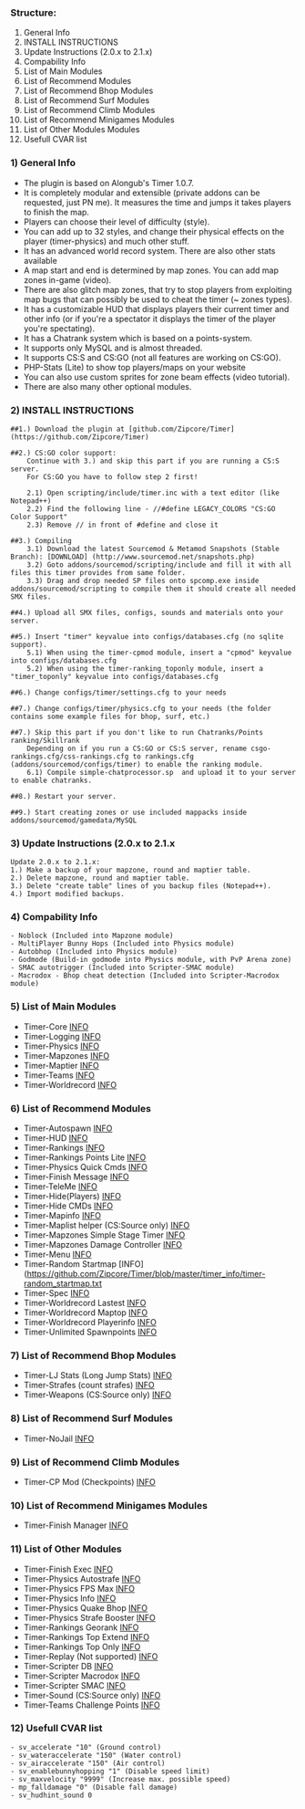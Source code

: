 ### Structure:
1. General Info
2. INSTALL INSTRUCTIONS
3. Update Instructions (2.0.x to 2.1.x)
4. Compability Info
5. List of Main Modules
6. List of Recommend Modules
7. List of Recommend Bhop Modules
8. List of Recommend Surf Modules
9. List of Recommend Climb Modules
10. List of Recommend Minigames Modules
11. List of Other Modules Modules
12. Usefull CVAR list

### 1) General Info

* The plugin is based on Alongub's Timer 1.0.7.
* It is completely modular and extensible (private addons can be requested, just PN me).
It measures the time and jumps it takes players to finish the map.
* Players can choose their level of difficulty (style). 
* You can add up to 32 styles, and change their physical effects on the player (timer-physics) and much other stuff.
* It has an advanced world record system. There are also other stats available
* A map start and end is determined by map zones. You can add map zones in-game (video). 
* There are also glitch map zones, that try to stop players from exploiting map bugs that can possibly be used to cheat the timer (~ zones types).
* It has a customizable HUD that displays players their current timer and other info (or if you're a spectator it displays the timer of the player you're spectating).
* It has a Chatrank system which is based on a points-system.
* It supports only MySQL and is almost threaded.
* It supports CS:S and CS:GO (not all features are working on CS:GO).
* PHP-Stats (Lite) to show top players/maps on your website
* You can also use custom sprites for zone beam effects (video tutorial).
* There are also many other optional modules.

### 2) INSTALL INSTRUCTIONS

	##1.) Download the plugin at [github.com/Zipcore/Timer] (https://github.com/Zipcore/Timer)
	
	##2.) CS:GO color support: 
		Continue with 3.) and skip this part if you are running a CS:S server. 
		For CS:GO you have to follow step 2 first!
		
		2.1) Open scripting/include/timer.inc with a text editor (like Notepad++)
		2.2) Find the following line - //#define LEGACY_COLORS "CS:GO Color Support"
		2.3) Remove // in front of #define and close it

	##3.) Compiling
		3.1) Download the latest Sourcemod & Metamod Snapshots (Stable Branch): [DOWNLOAD] (http://www.sourcemod.net/snapshots.php)
		3.2) Goto addons/sourcemod/scripting/include and fill it with all files this timer provides from same folder.
		3.3) Drag and drop needed SP files onto spcomp.exe inside addons/sourcemod/scripting to compile them it should create all needed SMX files.
		
	##4.) Upload all SMX files, configs, sounds and materials onto your server.
	
	##5.) Insert "timer" keyvalue into configs/databases.cfg (no sqlite support).
		5.1) When using the timer-cpmod module, insert a "cpmod" keyvalue into configs/databases.cfg
		5.2) When using the timer-ranking_toponly module, insert a "timer_toponly" keyvalue into configs/databases.cfg
	
	##6.) Change configs/timer/settings.cfg to your needs
	
	##7.) Change configs/timer/physics.cfg to your needs (the folder contains some example files for bhop, surf, etc.)
	
	##7.) Skip this part if you don't like to run Chatranks/Points ranking/Skillrank
		Depending on if you run a CS:GO or CS:S server, rename csgo-rankings.cfg/css-rankings.cfg to rankings.cfg (addons/sourcemod/configs/timer) to enable the ranking module.
		6.1) Compile simple-chatprocessor.sp  and upload it to your server to enable chatranks.
	
	##8.) Restart your server.
	
	##9.) Start creating zones or use included mappacks inside addons/sourcemod/gamedata/MySQL

### 3) Update Instructions (2.0.x to 2.1.x

	Update 2.0.x to 2.1.x:
	1.) Make a backup of your mapzone, round and maptier table.
	2.) Delete mapzone, round and maptier table.
	3.) Delete "create table" lines of you backup files (Notepad++).
	4.) Import modified backups.

### 4) Compability Info

	- Noblock (Included into Mapzone module)
	- MultiPlayer Bunny Hops (Included into Physics module)
	- Autobhop (Included into Physics module)
	- Godmode (Build-in godmode into Physics module, with PvP Arena zone)
	- SMAC autotrigger (Included into Scripter-SMAC module)
	- Macrodox - Bhop cheat detection (Included into Scripter-Macrodox module)

### 5) List of Main Modules

* Timer-Core [INFO](https://github.com/Zipcore/Timer/blob/master/timer_info/timer-core.txt)
* Timer-Logging [INFO](https://github.com/Zipcore/Timer/blob/master/timer_info/timer-logging.txt)
* Timer-Physics [INFO](https://github.com/Zipcore/Timer/blob/master/timer_info/timer-physics.txt)
* Timer-Mapzones [INFO](https://github.com/Zipcore/Timer/blob/master/timer_info/timer-mapzones.txt)
* Timer-Maptier [INFO](https://github.com/Zipcore/Timer/blob/master/timer_info/timer-maptier.txt)
* Timer-Teams [INFO](https://github.com/Zipcore/Timer/blob/master/timer_info/timer-teams.txt)
* Timer-Worldrecord [INFO](https://github.com/Zipcore/Timer/blob/master/timer_info/timer-worldrecord.txt)
    
### 6) List of Recommend Modules

* Timer-Autospawn [INFO](https://github.com/Zipcore/Timer/blob/master/timer_info/timer-autospawn.txt)
* Timer-HUD [INFO](https://github.com/Zipcore/Timer/blob/master/timer_info/timer-hud.txt)
* Timer-Rankings [INFO](https://github.com/Zipcore/Timer/blob/master/timer_info/timer-rankings.txt)
* Timer-Rankings Points Lite [INFO](https://github.com/Zipcore/Timer/blob/master/timer_info/timer-rankings_points_lite.txt)
* Timer-Physics Quick Cmds [INFO](https://github.com/Zipcore/Timer/blob/master/timer_info/timer-physics_quickcmds.txt)
* Timer-Finish Message [INFO](https://github.com/Zipcore/Timer/blob/master/timer_info/timer-finish_msg.txt)
* Timer-TeleMe [INFO](https://github.com/Zipcore/Timer/blob/master/timer_info/timer-teleme.txt)
* Timer-Hide(Players) [INFO](https://github.com/Zipcore/Timer/blob/master/timer_info/timer-hide.txt)
* Timer-Hide CMDs [INFO](https://github.com/Zipcore/Timer/blob/master/timer_info/timer-hidecmds.txt)
* Timer-Mapinfo [INFO](https://github.com/Zipcore/Timer/blob/master/timer_info/timer-mapinfo.txt)
* Timer-Maplist helper (CS:Source only) [INFO](https://github.com/Zipcore/Timer/blob/master/timer_info/timer-maplist-helper.txt)
* Timer-Mapzones Simple Stage Timer [INFO](https://github.com/Zipcore/Timer/blob/master/timer_info/timer-mapzones_simple_stage_timer.txt)
* Timer-Mapzones Damage Controller [INFO](https://github.com/Zipcore/Timer/blob/master/timer_info/timer-mapzones_damage_controller.txt)
* Timer-Menu [INFO](https://github.com/Zipcore/Timer/blob/master/timer_info/timer-menu.txt)
* Timer-Random Startmap [INFO](https://github.com/Zipcore/Timer/blob/master/timer_info/timer-random_startmap.txt
* Timer-Spec [INFO](https://github.com/Zipcore/Timer/blob/master/timer_info/timer-spec.txt)
* Timer-Worldrecord Lastest [INFO](https://github.com/Zipcore/Timer/blob/master/timer_info/timer-worldrecord_latest.txt)
* Timer-Worldrecord Maptop [INFO](https://github.com/Zipcore/Timer/blob/master/timer_info/timer-worldrecord_maptop.txt)
* Timer-Worldrecord Playerinfo [INFO](https://github.com/Zipcore/Timer/blob/master/timer_info/timer-worldrecord_playerinfo.txt)
* Timer-Unlimited Spawnpoints [INFO](https://github.com/Zipcore/Timer/blob/master/timer_info/timer-unlimited-spawnpoints.txt)

### 7) List of Recommend Bhop Modules

* Timer-LJ Stats (Long Jump Stats) [INFO](https://github.com/Zipcore/Timer/blob/master/timer_info/timer-ljstats.txt)
* Timer-Strafes (count strafes) [INFO](https://github.com/Zipcore/Timer/blob/master/timer_info/timer-strafes.txt)
* Timer-Weapons (CS:Source only) [INFO](https://github.com/Zipcore/Timer/blob/master/timer_info/timer-weapons.txt)

### 8) List of Recommend Surf Modules

* Timer-NoJail [INFO](https://github.com/Zipcore/Timer/blob/master/timer_info/timer-nojail.txt)

### 9) List of Recommend Climb Modules

* Timer-CP Mod (Checkpoints) [INFO](https://github.com/Zipcore/Timer/blob/master/timer_info/timer-cpmod.txt)

### 10) List of Recommend Minigames Modules

* Timer-Finish Manager [INFO](https://github.com/Zipcore/Timer/blob/master/timer_info/timer-finish_manager.txt)

### 11) List of Other Modules

* Timer-Finish Exec [INFO](https://github.com/Zipcore/Timer/blob/master/timer_info/timer-finish_exec.txt)
* Timer-Physics Autostrafe [INFO](https://github.com/Zipcore/Timer/blob/master/timer_info/timer-physics_autostrafe.txt)
* Timer-Physics FPS Max [INFO](https://github.com/Zipcore/Timer/blob/master/timer_info/timer-physics_fpsmax.txt)
* Timer-Physics Info [INFO](https://github.com/Zipcore/Timer/blob/master/timer_info/timer-physics_info.txt)
* Timer-Physics Quake Bhop [INFO](https://github.com/Zipcore/Timer/blob/master/timer_info/timer-physics_quakehop.txt)
* Timer-Physics Strafe Booster [INFO](https://github.com/Zipcore/Timer/blob/master/timer_info/timer-physics_strafebooster.txt)
* Timer-Rankings Georank [INFO](https://github.com/Zipcore/Timer/blob/master/timer_info/timer-rankings_georank.txt)
* Timer-Rankings Top Extend [INFO](https://github.com/Zipcore/Timer/blob/master/timer_info/timer-rankings_top_extend.txt)
* Timer-Rankings Top Only [INFO](https://github.com/Zipcore/Timer/blob/master/timer_info/timer-rankings_toponly.txt)
* Timer-Replay (Not supported) [INFO](https://github.com/Zipcore/Timer/blob/master/timer_info/timer-replay.txt)
* Timer-Scripter DB [INFO](https://github.com/Zipcore/Timer/blob/master/timer_info/timer-scripter_db.txt)
* Timer-Scripter Macrodox [INFO](https://github.com/Zipcore/Timer/blob/master/timer_info/timer-scripter_macrodox.txt)
* Timer-Scripter SMAC [INFO](https://github.com/Zipcore/Timer/blob/master/timer_info/timer-scripter_smac.txt)
* Timer-Sound (CS:Source only) [INFO](https://github.com/Zipcore/Timer/blob/master/timer_info/timer-sound.txt)
* Timer-Teams Challenge Points [INFO](https://github.com/Zipcore/Timer/blob/master/timer_info/timer-teams_challenge_points.txt)
	
### 12) Usefull CVAR list

	- sv_accelerate "10" (Ground control)
	- sv_wateraccelerate "150" (Water control)
	- sv_airaccelerate "150" (Air control)
	- sv_enablebunnyhopping "1" (Disable speed limit)
	- sv_maxvelocity "9999" (Increase max. possible speed)
	- mp_falldamage "0" (Disable fall damage)
	- sv_hudhint_sound 0